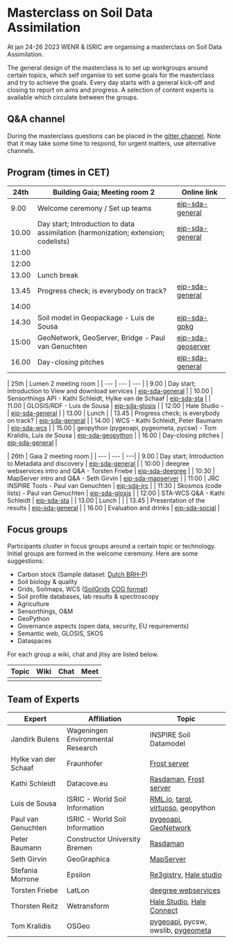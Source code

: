 # Masterclass on Soil Data Assimilation

At jan 24-26 2023 WENR & ISRIC are organising a masterclass on Soil Data Assimilation.

The general design of the masterclass is to set up workgroups around certain topics, which self organise to set some goals for the masterclass and try to achieve the goals.
Every day starts with a general kick-off and closing to report on aims and progress. A selection of content experts is available which circulate between the groups.

## Q&A channel

During the masterclass questions can be placed in the [gitter channel](https://gitter.im/ejpsoil/soildata-assimilation-guidance). Note that it may take some time to respond, for urgent matters, use alternative channels.

## Program (times in CET)

| 24th | Building Gaia; Meeting room 2 | Online link | 
| --- | --- | --- |
| 9.00 | Welcome ceremony / Set up teams | [ejp-sda-general](https://meet.waag.org/ejp-sda-general) |
| 10.00 | Day start; Introduction to data assimilation (harmonization; extension; codelists) | [ejp-sda-general](https://meet.waag.org/ejp-sda-general) | 
| 11:00 |  |  |
| 12:00 |  |  |
| 13.00 | Lunch break |  |
| 13.45 | Progress check; is everybody on track? | [ejp-sda-general](https://meet.waag.org/ejp-sda-general) | 
| 14:00 |  |  |
| 14.30 | Soil model in Geopackage - Luis de Sousa  | [ejp-sda-gpkg](https://meet.waag.org/ejp-sda-gpkg) | 
| 15:00 | GeoNetwork, GeoServer, Bridge - Paul van Genuchten | [ejp-sda-geoserver](https://meet.waag.org/ejp-sda-geoserver) | 
| 16.00 | Day-closing pitches | [ejp-sda-general](https://meet.waag.org/ejp-sda-general) |
 

| 25th | Lumen 2 meeting room |
| --- | --- | --- |
| 9.00 | Day start; Introduction to View and download services | [ejp-sda-general](https://meet.waag.org/ejp-sda-general) | 
| 10.00 | Sensorthings API - Kathi Schleidt, Hylke van de Schaaf | [ejp-sda-sta](https://meet.waag.org/ejp-sda-sta) | 
| 11.00 | GLOSIS/RDF - Luis de Sousa | [ejp-sda-glosis](https://meet.waag.org/ejp-sda-glosis) | 
| 12:00 | Hale Studio - | [ejp-sda-general](https://meet.waag.org/ejp-sda-general) | 
| 13.00 | Lunch |
| 13.45 | Progress check; is everybody on track? | [ejp-sda-general](https://meet.waag.org/ejp-sda-general) | 
| 14.00 | WCS - Kathi Schleidt, Peter Baumann | [ejp-sda-wcs](https://meet.waag.org/ejp-sda-wcs) | 
| 15.00 | geopython (pygeoapi, pygeometa, pycsw) - Tom Kralidis, Luis de Sousa | [ejp-sda-geopython](https://meet.waag.org/ejp-sda-geopython) | 
| 16.00 | Day-closing pitches | [ejp-sda-general](https://meet.waag.org/ejp-sda-general) | 
         
| 26th | Gaia 2 meeting room |
| --- | --- | ---|
| 9.00 | Day start; Introduction to Metadata and discovery | [ejp-sda-general](https://meet.waag.org/ejp-sda-general) | 
| 10:00 | deegree webservices intro and Q&A - Torsten Friebe | [ejp-sda-deegree](https://meet.waag.org/ejp-sda-deegree) | 
| 10:30 | MapServer intro and Q&A - Seth Girvin | [ejp-sda-mapserver](https://meet.waag.org/ejp-sda-mapserver) | 
| 11:00 | JRC INSPIRE Tools - Paul van Genuchten | [ejp-sda-jrc](https://meet.waag.org/ejp-sda-jrc) | 
| 11:30 | Skosmos (code lists) - Paul van Genuchten | [ejp-sda-glosis](https://meet.waag.org/ejp-sda-glosis) | 
| 12:00 | STA-WCS Q&A - Kathi Schleidt | [ejp-sda-sta](https://meet.waag.org/ejp-sda-sta) | 
| 13.00 | Lunch | |
| 13.45 | Presentation of the results | [ejp-sda-general](https://meet.waag.org/ejp-sda-general) | 
| 16.00 | Evaluation and drinks | [ejp-sda-social](https://meet.waag.org/ejp-sda-social) | 


## Focus groups

Participants cluster in focus groups around a certain topic or technology. Initial groups are formed in the welcome ceremony. Here are some suggestions:

- Carbon stock (Sample dataset: [Dutch BRH-P](../cookbook/data/bhr-p/readme))
- Soil biology & quality
- Grids, Soilmaps, WCS ([SoilGrids](https://files.isric.org/soilgrids/latest/data_aggregated/1000m/soc/) [COG format](https://www.cogeo.org/))
- Soil profile databases, lab results & spectroscopy
- Agriculture
- Sensorthings, O&M
- GeoPython
- Governance aspects (open data, security, EU requirements)
- Semantic web, GLOSIS, SKOS
- Dataspaces

For each group a wiki, chat and jitsy are listed below.

| Topic | Wiki | Chat | Meet | 
| --- | --- | --- | --- |
|  |  |  |  | 


## Team of Experts

| Expert | Affiliation | Topic |
| ---|  --- | --- |
| Jandirk Bulens | Wageningen Environmental Research | INSPIRE Soil Datamodel |
| Hylke van der Schaaf | Fraunhofer | [Frost server](../cookbook/frost-server.md) |
| Kathi Schleidt | Datacove.eu | [Rasdaman](../cookbook/rasdaman.md), [Frost server](../cookbook/frost-server.md) |
| Luis de Sousa | ISRIC - World Soil Information | [RML.io](../cookbook/rml.md), [tarql](../cookbook/tarql.md), [virtuoso](../cookbook/virtuoso.md), geopython |
| Paul van Genuchten | ISRIC - World Soil Information | [pygeoapi](../cookbook/pygeoapi.md), [GeoNetwork](../cookbook/geonetwork.md) | 
| Peter Baumann | Constructor University Bremen | [Rasdaman](../cookbook/rasdaman.md) |
| Seth Girvin | GeoGraphica | [MapServer](../cookbook/mapserver.md) |
| Stefania Morrone | Epsilon | [Re3gistry](../cookbook/re3gistry.md), [Hale studio](../cookbook/hale-studio.md) |
| Torsten Friebe | LatLon | [deegree webservices](../cookbook/deegree.md) |
| Thorsten Reitz | Wetransform | [Hale Studio](../cookbook/hale-studio.md), [Hale Connect](../cookbook/hale-connect.md) |
| Tom Kralidis | OSGeo | [pygeoapi](../cookbook/pygeoapi.md), pycsw, owslib, [pygeometa](../cookbook/pygeometa.md) |


